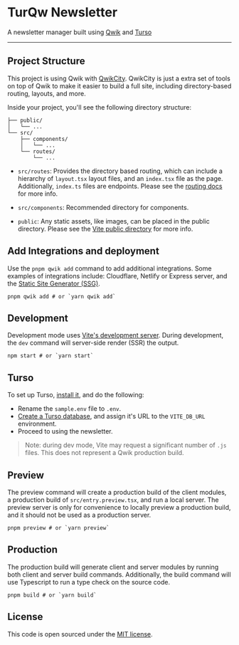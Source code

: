 # TurQw Newsletter

A newsletter manager built using [Qwik](https://qwik.builder.io/) and
[Turso](https://chiselstrike.com)

---

## Project Structure

This project is using Qwik with
[QwikCity](https://qwik.builder.io/qwikcity/overview/). QwikCity is just a extra
set of tools on top of Qwik to make it easier to build a full site, including
directory-based routing, layouts, and more.

Inside your project, you'll see the following directory structure:

```
├── public/
│   └── ...
└── src/
    ├── components/
    │   └── ...
    └── routes/
        └── ...
```

- `src/routes`: Provides the directory based routing, which can include a
  hierarchy of `layout.tsx` layout files, and an `index.tsx` file as the page.
  Additionally, `index.ts` files are endpoints. Please see the [routing
  docs](https://qwik.builder.io/qwikcity/routing/overview/) for more info.

- `src/components`: Recommended directory for components.

- `public`: Any static assets, like images, can be placed in the public
  directory. Please see the [Vite public
  directory](https://vitejs.dev/guide/assets.html#the-public-directory) for more
  info.

## Add Integrations and deployment

Use the `pnpm qwik add` command to add additional integrations. Some examples of
integrations include: Cloudflare, Netlify or Express server, and the [Static
Site Generator
(SSG)](https://qwik.builder.io/qwikcity/guides/static-site-generation/).

```shell
pnpm qwik add # or `yarn qwik add`
```

## Development

Development mode uses [Vite's development server](https://vitejs.dev/). During
development, the `dev` command will server-side render (SSR) the output.

```shell
npm start # or `yarn start`
```

## Turso

To set up Turso, [install
it](https://jamesinkala.com/blog/early-impressions-of-turso-the-edge-database-from-chiselstrike/#installing-turso),
and do the following:

- Rename the `sample.env` file to `.env`.
- [Create a Turso
  database](https://jamesinkala.com/blog/early-impressions-of-turso-the-edge-database-from-chiselstrike/#creating-a-new-database),
  and assign it's URL to the `VITE_DB_URL` environment.
- Proceed to using the newsletter.

> Note: during dev mode, Vite may request a significant number of `.js` files.
> This does not represent a Qwik production build.

## Preview

The preview command will create a production build of the client modules, a
production build of `src/entry.preview.tsx`, and run a local server. The preview
server is only for convenience to locally preview a production build, and it
should not be used as a production server.

```shell
pnpm preview # or `yarn preview`
```

## Production

The production build will generate client and server modules by running both client and server build commands. Additionally, the build command will use Typescript to run a type check on the source code.

```shell
pnpm build # or `yarn build`
```

## License

This code is open sourced under the [MIT
license](https://en.wikipedia.org/wiki/MIT_License).

